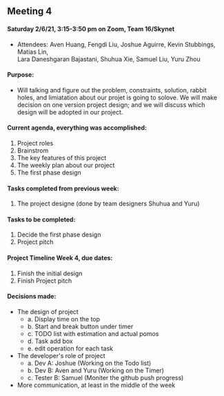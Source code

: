 ## Meeting 4  

#### Saturday 2/6/21, 3:15-3:50 pm on Zoom, Team 16/Skynet     
  - Attendees: Aven Huang, Fengdi Liu, Joshue Aguirre, Kevin Stubbings, Matias Lin,    
    Lara Daneshgaran Bajastani, Shuhua Xie, Samuel Liu, Yuru Zhou

#### Purpose: 
  - Will talking and figure out the problem, constraints, solution, rabbit holes, and limiatation about our projet is going to solove. We will make decision on one version project design; and we will discuss which design will be adopted in our project.   
   

#### Current agenda, everything was accomplished:     
   1. Project roles
   2. Brainstrom
   3. The key features of this project
   4. The weekly plan about our project
   5. The first phase design


#### Tasks completed from previous week: 
   1. The project designe (done by team designers Shuhua and Yuru)
 
#### Tasks to be completed:    
   1. Decide the first phase design 
   2. Project pitch

#### Project Timeline Week 4, due dates:    
   1. Finish the initial design
   2. Finish Project pitch

#### Decisions made:   
  - The design of project
     * a. Display time on the top
     * b. Start and break button under timer
     * c. TODO list with estimation and actual pomos
     * d. Task add box
     * e. edit operation for each task
  - The developer's role of project  
     * a. Dev A: Joshue (Working on the Todo list)
     * b. Dev B: Aven and Yuru (Working on the Timer)
     * c. Tester B: Samuel (Moniter the github push progress)
  - More communication, at least in the middle of the week
